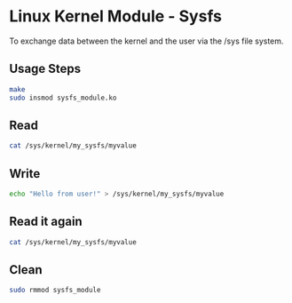 # Linux Kernel Module - Sysfs

To exchange data between the kernel and the user via the /sys file system.

## Usage Steps
```bash
make
sudo insmod sysfs_module.ko
```
## Read
```bash
cat /sys/kernel/my_sysfs/myvalue
```
## Write
```bash
echo "Hello from user!" > /sys/kernel/my_sysfs/myvalue
```
## Read it again
```bash
cat /sys/kernel/my_sysfs/myvalue
```
## Clean
```bash
sudo rmmod sysfs_module
```